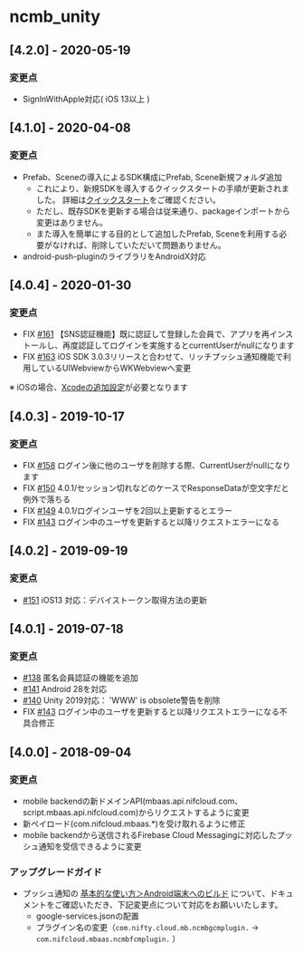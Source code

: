 # ncmb_unity

## [4.2.0] - 2020-05-19

### 変更点
- SignInWithApple対応( iOS 13以上 )

## [4.1.0] - 2020-04-08

### 変更点
- Prefab、Sceneの導入によるSDK構成にPrefab, Scene新規フォルダ追加
  - これにより、新規SDKを導入するクイックスタートの手順が更新されました。
詳細は[クイックスタート](https://mbaas.nifcloud.com/doc/current/introduction/quickstart_unity.html)をご確認ください。
  - ただし、既存SDKを更新する場合は従来通り、packageインポートから変更はありません。
  - また導入を簡単にする目的として追加したPrefab, Sceneを利用する必要がなければ、削除していただいて問題ありません。
- android-push-pluginのライブラリをAndroidX対応

## [4.0.4] - 2020-01-30

### 変更点
- FIX [#161](https://github.com/NIFCLOUD-mbaas/ncmb_unity/issues/161) 【SNS認証機能】既に認証して登録した会員で、アプリを再インストールし、再度認証してログインを実施するとcurrentUserがnullになります
- FIX [#163](https://github.com/NIFCLOUD-mbaas/ncmb_unity/pull/163) iOS SDK 3.0.3リリースと合わせて、リッチプッシュ通知機能で利用しているUIWebviewからWKWebviewへ変更

※ iOSの場合、[Xcodeの追加設定](https://mbaas.nifcloud.com/doc/current/push/richpush_unity.html#Xcodeの追加設定)が必要となります

## [4.0.3] - 2019-10-17

### 変更点
- FIX [#158](https://github.com/NIFCLOUD-mbaas/ncmb_unity/issues/158) ログイン後に他のユーザを削除する際、CurrentUserがnullになります
- FIX [#150](https://github.com/NIFCLOUD-mbaas/ncmb_unity/issues/150) 4.0.1/セッション切れなどのケースでResponseDataが空文字だと例外で落ちる
- FIX [#149](https://github.com/NIFCLOUD-mbaas/ncmb_unity/issues/149) 4.0.1/ログインユーザを2回以上更新するとエラー
- FIX [#143](https://github.com/NIFCLOUD-mbaas/ncmb_unity/issues/143) ログイン中のユーザを更新すると以降リクエストエラーになる

## [4.0.2] - 2019-09-19

### 変更点
- [#151](https://github.com/NIFCLOUD-mbaas/ncmb_unity/pull/151) iOS13 対応：デバイストークン取得方法の更新

## [4.0.1] - 2019-07-18

### 変更点
- [#138](https://github.com/NIFCLOUD-mbaas/ncmb_unity/pull/138) 匿名会員認証の機能を追加
- [#141](https://github.com/NIFCLOUD-mbaas/ncmb_unity/issues/141) Android 28を対応
- [#140](https://github.com/NIFCLOUD-mbaas/ncmb_unity/pull/140) Unity 2019対応： 'WWW' is obsolete警告を削除
- FIX [#143](https://github.com/NIFCLOUD-mbaas/ncmb_unity/issues/143) ログイン中のユーザを更新すると以降リクエストエラーになる不具合修正

## [4.0.0] - 2018-09-04

### 変更点
- mobile backendの新ドメインAPI(mbaas.api.nifcloud.com、script.mbaas.api.nifcloud.com)からリクエストするように変更
- 新ペイロード(com.nifcloud.mbaas.*)を受け取れるように修正
- mobile backendから送信されるFirebase Cloud Messagingに対応したプッシュ通知を受信できるように変更

### アップグレードガイド
- プッシュ通知の [基本的な使い方＞Android端末へのビルド](https://mbaas.nifcloud.com/doc/current/push/basic_usage_unity.html#Android端末へのビルド) について、ドキュメントをご確認いただき、下記変更点について対応をお願いいたします。
  - google-services.jsonの配置
  - プラグイン名の変更（`com.nifty.cloud.mb.ncmbgcmplugin.` → `com.nifcloud.mbaas.ncmbfcmplugin.` ）

